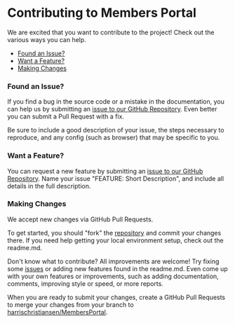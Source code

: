 # Contributing to Members Portal
We are excited that you want to contribute to the project! Check out the various ways you can help.

- [Found an Issue?](#found-an-issue)
- [Want a Feature?](#want-a-feature)
- [Making Changes](#making-changes)

### Found an Issue?
If you find a bug in the source code or a mistake in the documentation, you can help us by submitting an [issue to our GitHub Repository](https://github.com/harrischristiansen/MembersPortal/issues). Even better you can submit a Pull Request with a fix.

Be sure to include a good description of your issue, the steps necessary to reproduce, and any config (such as browser) that may be specific to you.

### Want a Feature?
You can request a new feature by submitting an [issue to our GitHub Repository](https://github.com/harrischristiansen/MembersPortal/issues). Name your issue "FEATURE: Short Description", and include all details in the full description.

### Making Changes
We accept new changes via GitHub Pull Requests.

To get started, you should "fork" the [repository](https://github.com/harrischristiansen/MembersPortal) and commit your changes there. If you need help getting your local environment setup, check out the readme.md.

Don't know what to contribute? All improvements are welcome! Try fixing some [issues](https://github.com/harrischristiansen/MembersPortal/issues) or adding new features found in the readme.md. Even come up with your own features or improvements, such as adding documentation, comments, improving style or speed, or more reports.

When you are ready to submit your changes, create a GitHub Pull Requests to merge your changes from your branch to [harrischristiansen/MembersPortal](https://github.com/harrischristiansen/MembersPortal).